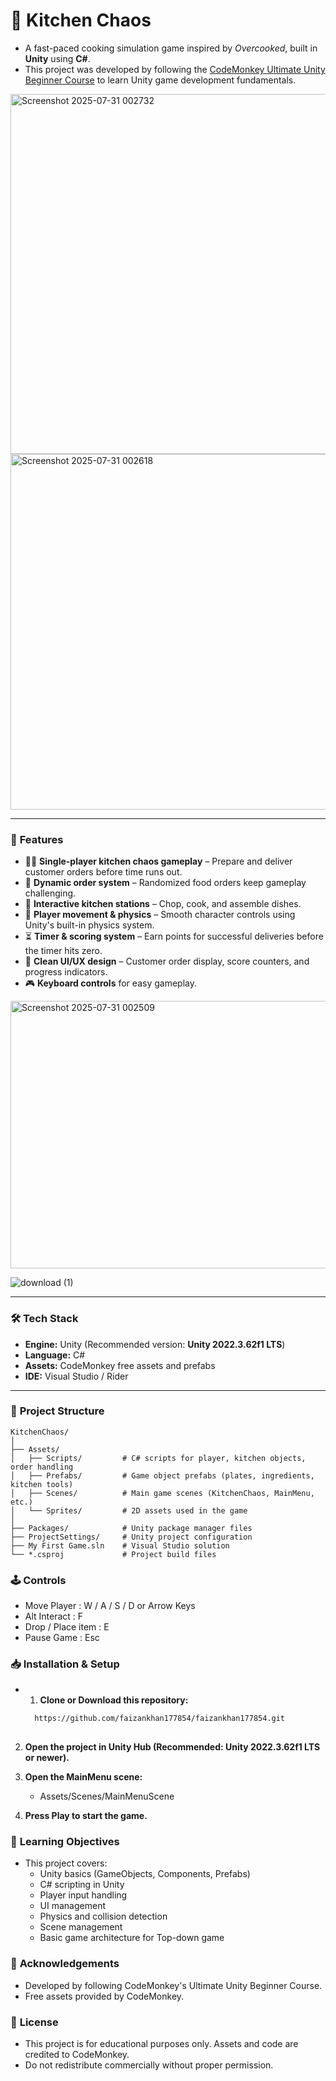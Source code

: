 # 🍳 **Kitchen Chaos**

+ A fast-paced cooking simulation game inspired by *Overcooked*, built in **Unity** using **C#**.  
+ This project was developed by following the [CodeMonkey Ultimate Unity Beginner Course](https://unitycodemonkey.com/) to learn Unity game development fundamentals.

<img width="1023" height="576" alt="Screenshot 2025-07-31 002732" src="https://github.com/user-attachments/assets/d0ce4223-753d-46b4-9dad-624f93916a88" />
<img width="1019" height="569" alt="Screenshot 2025-07-31 002618" src="https://github.com/user-attachments/assets/2dd455bc-166f-4a81-8bac-462b5aca540a" />


---

### 🚀 **Features**

- 👨‍🍳 **Single-player kitchen chaos gameplay** – Prepare and deliver customer orders before time runs out.
- 🛒 **Dynamic order system** – Randomized food orders keep gameplay challenging.
- 🔪 **Interactive kitchen stations** – Chop, cook, and assemble dishes.
- 🏃 **Player movement & physics** – Smooth character controls using Unity's built-in physics system.
- ⏳ **Timer & scoring system** – Earn points for successful deliveries before the timer hits zero.
- 🎨 **Clean UI/UX design** – Customer order display, score counters, and progress indicators.
- 🎮 **Keyboard controls** for easy gameplay.


<img width="678" height="428" alt="Screenshot 2025-07-31 002509" src="https://github.com/user-attachments/assets/f839713a-afa1-41f1-904b-6373b4187337" />

![download (1)](https://github.com/user-attachments/assets/2bd9e0fd-6d28-40e8-8aac-94604fde6f9f)


---

### 🛠️ **Tech Stack**

- **Engine:** Unity (Recommended version: **Unity 2022.3.62f1 LTS**)  
- **Language:** C#  
- **Assets:** CodeMonkey free assets and prefabs  
- **IDE:** Visual Studio / Rider  

---

### 📂 **Project Structure**

```plaintext
KitchenChaos/
│
├── Assets/
│   ├── Scripts/         # C# scripts for player, kitchen objects, order handling
│   ├── Prefabs/         # Game object prefabs (plates, ingredients, kitchen tools)
│   ├── Scenes/          # Main game scenes (KitchenChaos, MainMenu, etc.)
│   └── Sprites/         # 2D assets used in the game
│
├── Packages/            # Unity package manager files
├── ProjectSettings/     # Unity project configuration
├── My First Game.sln    # Visual Studio solution
└── *.csproj             # Project build files
```

### 🕹️ **Controls**
+  Move Player : W / A / S / D or Arrow Keys
+  Alt Interact : F
+  Drop / Place item : E
+  Pause Game : Esc

### 📥 **Installation & Setup**
+ 1. **Clone or Download this repository:**
   ```bash
     https://github.com/faizankhan177854/faizankhan177854.git
     
2. **Open the project in Unity Hub (Recommended: Unity 2022.3.62f1 LTS or newer).**

3. **Open the MainMenu scene:**
   
      +    Assets/Scenes/MainMenuScene

4. **Press Play to start the game.**

### 🧠 **Learning Objectives**
+ This project covers:
    + Unity basics (GameObjects, Components, Prefabs)
    + C# scripting in Unity
    + Player input handling
    + UI management
    + Physics and collision detection
    + Scene management
    + Basic game architecture for Top-down game

      

### 🙌 **Acknowledgements**
+ Developed by following CodeMonkey's Ultimate Unity Beginner Course.
+ Free assets provided by CodeMonkey.

### 📜 **License**
+ This project is for educational purposes only. Assets and code are credited to CodeMonkey.
+ Do not redistribute commercially without proper permission.
